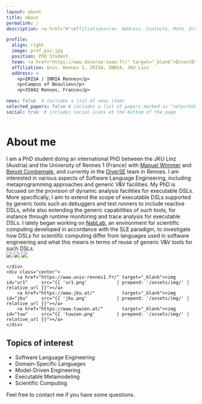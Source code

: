 ```yaml
---
layout: about
title: about
permalink: /
description: <a href="#">Affiliations</a>. Address. Contacts. Moto. Etc.

profile:
  align: right
  image: prof_pic.jpg
  position: PhD Student
  team: <a href="https://www.diverse-team.fr/" target="_blank">DiverSE</a>
  affiliation: Univ. Rennes 1, IRISA, INRIA, JKU Linz	
  address: >
    <p>IRISA / INRIA Rennes</p>
    <p>Campus of Beaulieu</p>
    <p>35042 Rennes, France</p>

news: false  # includes a list of news items
selected_papers: false # includes a list of papers marked as "selected={true}"
social: true  # includes social icons at the bottom of the page
---
```


# About me
<div class="justify">
	I am a PhD student doing an international PhD between the JKU Linz (Austria) and the University of Rennes 1 (France) with <a href="https://www.se.jku.at/manuel-wimmer/">Manuel Wimmer</a> and <a href="http://people.irisa.fr/Benoit.Combemale/">Benoit Combemale</a>, and currently in the <a href="http://diverse.irisa.fr/">DiverSE</a> team in Rennes.
	I am interested in various aspects of Software Language Engineering, including metaprogramming approaches and generic V&V facilities.
	My PhD is focused on the provision of dynamic analysis facilities for executable DSLs.
	More specifically, I aim to extend the scope of executable DSLs supported by generic tools such as debuggers and test runners to include reactive DSLs, while also extending the generic capabilities of such tools, for instance through runtime monitoring and trace analysis for executable DSLs.
	I lately began working on <a href="https://github.com/cea-hpc/NabLab">NabLab</a>, an environment for scientific computing developed in accordance with the SLE paradigm, to investigate how DSLs for scientific computing differ from languages used in software engineering and what this means in terms of reuse of generic V&V tools for such DSLs.
</div>

<div id="affiliation-img">
	<div class="center">
		<a href="https://www.diverse-team.fr/" target="_blank"><img id="diverse" src="{{ 'diverse-small.svg' | prepend: '/assets/img/' | relative_url }}"></a>
		<a href="https://www.irisa.fr/"        target="_blank"><img id="irisa"   src="{{ 'irisa.png'         | prepend: '/assets/img/' | relative_url }}"></a>
		<a href="https://www.inria.fr/"        target="_blank"><img id="inria"   src="{{ 'inria.png'         | prepend: '/assets/img/' | relative_url }}"></a>
		
	</div>
	<div class="center">
		<a href="https://www.univ-rennes1.fr/" target="_blank"><img id="ur1"     src="{{ 'ur1.png'           | prepend: '/assets/img/' | relative_url }}"></a>
		<a href="https://www.jku.at/"          target="_blank"><img id="jku"     src="{{ 'jku.png'           | prepend: '/assets/img/' | relative_url }}"></a>
		<a href="https://www.tuwien.at/"       target="_blank"><img id="tuw"     src="{{ 'tuwien.png'        | prepend: '/assets/img/' | relative_url }}"></a>
	</div>
</div>

## Topics of interest
 - Software Language Engineering
 - Domain-Specific Languages
 - Model-Driven Engineering
 - Executable Metamodeling
 - Scientific Computing

Feel free to contact me if you have some questions.
